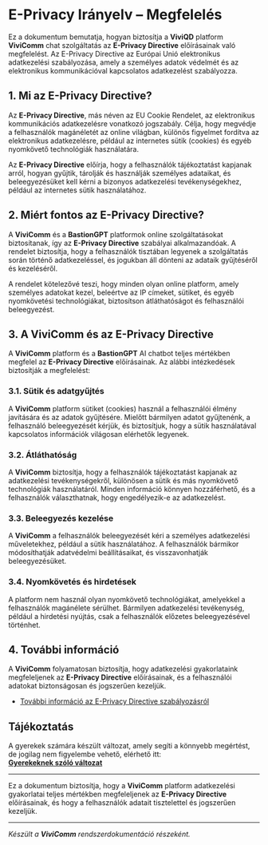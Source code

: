 # E-Privacy Irányelv – Megfelelés

Ez a dokumentum bemutatja, hogyan biztosítja a **ViviQD** platform **ViviComm** chat szolgáltatás az **E-Privacy Directive** előírásainak való megfelelést. Az E-Privacy Directive az Európai Unió elektronikus adatkezelési szabályozása, amely a személyes adatok védelmét és az elektronikus kommunikációval kapcsolatos adatkezelést szabályozza.

## 1. Mi az E-Privacy Directive?

Az **E-Privacy Directive**, más néven az EU Cookie Rendelet, az elektronikus kommunikációs adatkezelésre vonatkozó jogszabály. Célja, hogy megvédje a felhasználók magánéletét az online világban, különös figyelmet fordítva az elektronikus adatkezelésre, például az internetes sütik (cookies) és egyéb nyomkövető technológiák használatára.

Az **E-Privacy Directive** előírja, hogy a felhasználók tájékoztatást kapjanak arról, hogyan gyűjtik, tárolják és használják személyes adataikat, és beleegyezésüket kell kérni a bizonyos adatkezelési tevékenységekhez, például az internetes sütik használatához.

## 2. Miért fontos az E-Privacy Directive?

A **ViviComm** és a **BastionGPT** platformok online szolgáltatásokat biztosítanak, így az **E-Privacy Directive** szabályai alkalmazandóak. A rendelet biztosítja, hogy a felhasználók tisztában legyenek a szolgáltatás során történő adatkezeléssel, és jogukban áll dönteni az adataik gyűjtéséről és kezeléséről.

A rendelet kötelezővé teszi, hogy minden olyan online platform, amely személyes adatokat kezel, beleértve az IP címeket, sütiket, és egyéb nyomkövetési technológiákat, biztosítson átláthatóságot és felhasználói beleegyezést.

## 3. A **ViviComm** és az E-Privacy Directive

A **ViviComm** platform és a **BastionGPT** AI chatbot teljes mértékben megfelel az **E-Privacy Directive** előírásainak. Az alábbi intézkedések biztosítják a megfelelést:

### **3.1. Sütik és adatgyűjtés**
A **ViviComm** platform sütiket (cookies) használ a felhasználói élmény javítására és az adatok gyűjtésére. Mielőtt bármilyen adatot gyűjtenénk, a felhasználó beleegyezését kérjük, és biztosítjuk, hogy a sütik használatával kapcsolatos információk világosan elérhetők legyenek.

### **3.2. Átláthatóság**
A **ViviComm** biztosítja, hogy a felhasználók tájékoztatást kapjanak az adatkezelési tevékenységekről, különösen a sütik és más nyomkövető technológiák használatáról. Minden információ könnyen hozzáférhető, és a felhasználók választhatnak, hogy engedélyezik-e az adatkezelést.

### **3.3. Beleegyezés kezelése**
A **ViviComm** a felhasználók beleegyezését kéri a személyes adatkezelési műveletekhez, például a sütik használatához. A felhasználók bármikor módosíthatják adatvédelmi beállításaikat, és visszavonhatják beleegyezésüket.

### **3.4. Nyomkövetés és hirdetések**
A platform nem használ olyan nyomkövető technológiákat, amelyekkel a felhasználók magánélete sérülhet. Bármilyen adatkezelési tevékenység, például a hirdetési nyújtás, csak a felhasználók előzetes beleegyezésével történhet.

## 4. További információ

A **ViviComm** folyamatosan biztosítja, hogy adatkezelési gyakorlataink megfeleljenek az **E-Privacy Directive** előírásainak, és a felhasználói adatokat biztonságosan és jogszerűen kezeljük.

- [További információ az E-Privacy Directive szabályozásról](https://www.edps.europa.eu/data-protection/our-work/subjects/eprivacy-directive_en)

## Tájékoztatás

A gyerekek számára készült változat, amely segíti a könnyebb megértést,<br/> de jogilag nem figyelembe vehető, elérhető itt:  
[**Gyerekeknek szóló változat**](../easy/easy-e-privacy-directive-compliance.md)

---

Ez a dokumentum biztosítja, hogy a **ViviComm** platform adatkezelési gyakorlatai teljes mértékben megfeleljenek az **E-Privacy Directive** előírásainak, és hogy a felhasználók adatait tisztelettel és jogszerűen kezeljük.

---

*Készült a **ViviComm** rendszerdokumentáció részeként.*

